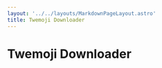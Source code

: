 ```yaml
---
layout: '../../layouts/MarkdownPageLayout.astro'
title: Twemoji Downloader
---
```


# Twemoji Downloader

